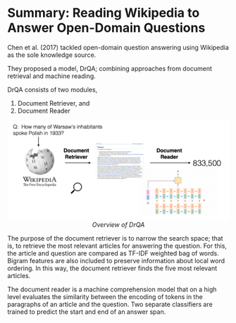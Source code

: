 # Summary: Reading Wikipedia to Answer Open-Domain Questions

Chen et al. (2017) tackled open-domain question answering using Wikipedia as the sole knowledge source. 

They proposed a model, DrQA; combining approaches from document retrieval and machine reading.

DrQA consists of two modules,
1. Document Retriever, and
2. Document Reader

<p align="center">
  <img src="https://github.com/pbmstrk/NLP-Project-Paper-Summaries/blob/master/summaries/Reading%20Wikipedia%20to%20Answer%20Open-Domain%20Questions/fig/DrQA.png?raw=true"/>
  <br>
  <em>Overview of DrQA</em>
</p>

The purpose of the document retriever is to narrow the search space; that is, to retrieve the most relevant articles for answering the question. For this, the article and question are compared as TF-IDF weighted bag of words. Bigram features are also included to preserve information about local word ordering. In this way, the document retriever finds the five most relevant articles.

The document reader is a machine comprehension model that on a high level evaluates the similarity between the encoding of tokens in the paragraphs of an article and the question. Two separate classifiers are trained to predict the start and end of an answer span.